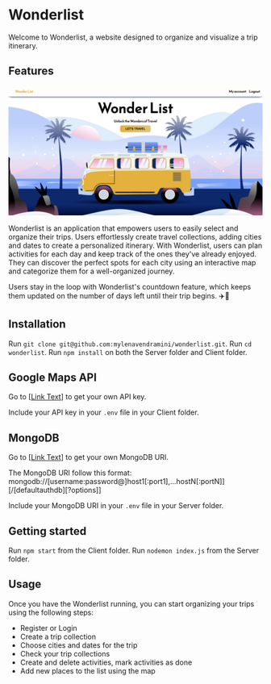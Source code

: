 # Wonderlist

Welcome to Wonderlist, a website designed to organize and visualize a trip itinerary.

## Features

![alt text](/client/public/main-page.png)

Wonderlist is an application that empowers users to easily select and organize their trips. Users effortlessly create travel collections, adding cities and dates to create a personalized itinerary. With Wonderlist, users can plan activities for each day and keep track of the ones they've already enjoyed. They can discover the perfect spots for each city using an interactive map and categorize them for a well-organized journey.

Users stay in the loop with Wonderlist's countdown feature, which keeps them updated on the number of days left until their trip begins. ✈️🌴

## Installation

Run `git clone git@github.com:mylenavendramini/wonderlist.git`.
Run `cd wonderlist`.
Run `npm install` on both the Server folder and Client folder.

## Google Maps API

Go to [[Link Text](https://developers.google.com/maps/documentation/javascript/get-api-key)] to get your own API key.

Include your API key in your `.env` file in your Client folder.

## MongoDB

Go to [[Link Text](https://www.mongodb.com/docs/manual/reference/connection-string/)] to get your own MongoDB URI.

The MongoDB URI follow this format:
mongodb://[username:password@]host1[:port1],...hostN[:portN]][/[defaultauthdb][?options]]

Include your MongoDB URI in your `.env` file in your Server folder.

## Getting started

Run `npm start` from the Client folder.
Run `nodemon index.js` from the Server folder.

## Usage

Once you have the Wonderlist running, you can start organizing your trips using the following steps:

- Register or Login
- Create a trip collection
- Choose cities and dates for the trip
- Check your trip collections
- Create and delete activities, mark activities as done
- Add new places to the list using the map
